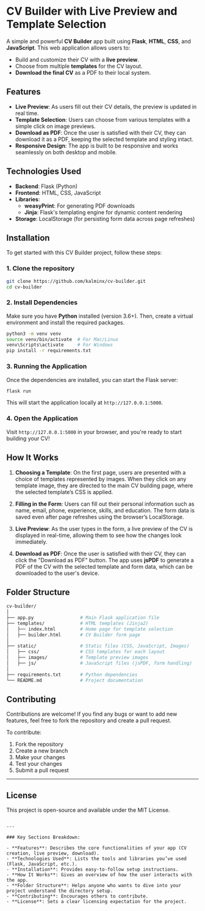 # CV Builder with Live Preview and Template Selection

A simple and powerful **CV Builder** app built using **Flask**, **HTML**, **CSS**, and **JavaScript**. This web application allows users to:

- Build and customize their CV with a **live preview**.
- Choose from multiple **templates** for the CV layout.
- **Download the final CV** as a PDF to their local system.

## Features

- **Live Preview**: As users fill out their CV details, the preview is updated in real time.
- **Template Selection**: Users can choose from various templates with a simple click on image previews.
- **Download as PDF**: Once the user is satisfied with their CV, they can download it as a PDF, keeping the selected template and styling intact.
- **Responsive Design**: The app is built to be responsive and works seamlessly on both desktop and mobile.

## Technologies Used

- **Backend**: Flask (Python)
- **Frontend**: HTML, CSS, JavaScript
- **Libraries**: 
    - **weasyPrint**: For generating PDF downloads
    - **Jinja**: Flask's templating engine for dynamic content rendering
- **Storage**: LocalStorage (for persisting form data across page refreshes)

## Installation

To get started with this CV Builder project, follow these steps:

### 1. Clone the repository

```bash
git clone https://github.com/kalminx/cv-builder.git
cd cv-builder
````

### 2. Install Dependencies

Make sure you have **Python** installed (version 3.6+). Then, create a virtual environment and install the required packages.

```bash
python3 -m venv venv
source venv/bin/activate  # For Mac/Linux
venv\Scripts\activate     # For Windows
pip install -r requirements.txt
```

### 3. Running the Application

Once the dependencies are installed, you can start the Flask server:

```bash
flask run
```

This will start the application locally at `http://127.0.0.1:5000`.

### 4. Open the Application

Visit `http://127.0.0.1:5000` in your browser, and you're ready to start building your CV!

## How It Works

1. **Choosing a Template**:
   On the first page, users are presented with a choice of templates represented by images. When they click on any template image, they are directed to the main CV building page, where the selected template’s CSS is applied.

2. **Filling in the Form**:
   Users can fill out their personal information such as name, email, phone, experience, skills, and education. The form data is saved even after page refreshes using the browser’s LocalStorage.

3. **Live Preview**:
   As the user types in the form, a live preview of the CV is displayed in real-time, allowing them to see how the changes look immediately.

4. **Download as PDF**:
   Once the user is satisfied with their CV, they can click the "Download as PDF" button. The app uses **jsPDF** to generate a PDF of the CV with the selected template and form data, which can be downloaded to the user's device.

## Folder Structure

```bash
cv-builder/
│
├── app.py                 # Main Flask application file
├── templates/             # HTML templates (Jinja2)
│   ├── index.html         # Home page for template selection
│   ├── builder.html       # CV Builder form page
│
├── static/                # Static files (CSS, JavaScript, Images)
│   ├── css/               # CSS templates for each layout
│   ├── images/            # Template preview images
│   ├── js/                # JavaScript files (jsPDF, form handling)
│
├── requirements.txt       # Python dependencies
└── README.md              # Project documentation
```

## Contributing

Contributions are welcome! If you find any bugs or want to add new features, feel free to fork the repository and create a pull request.

To contribute:

1. Fork the repository
2. Create a new branch
3. Make your changes
4. Test your changes
5. Submit a pull request

---

## License

This project is open-source and available under the MIT License.

```

---

### Key Sections Breakdown:

- **Features**: Describes the core functionalities of your app (CV creation, live preview, download).
- **Technologies Used**: Lists the tools and libraries you’ve used (Flask, JavaScript, etc.).
- **Installation**: Provides easy-to-follow setup instructions.
- **How It Works**: Gives an overview of how the user interacts with the app.
- **Folder Structure**: Helps anyone who wants to dive into your project understand the directory setup.
- **Contributing**: Encourages others to contribute.
- **License**: Sets a clear licensing expectation for the project.

